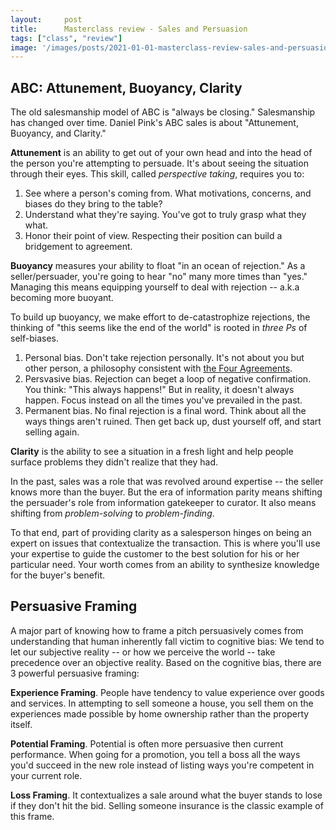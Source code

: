 ```yaml
---
layout:     post
title:      Masterclass review - Sales and Persuasion
tags: ["class", "review"]
image: '/images/posts/2021-01-01-masterclass-review-sales-and-persuasion/cover.svg'
---
```


## ABC: Attunement, Buoyancy, Clarity

The old salesmanship model of ABC is "always be closing." Salesmanship has changed over time. Daniel Pink's ABC sales is about "Attunement, Buoyancy, and Clarity."

**Attunement** is an ability to get out of your own head and into the head of the person you're attempting to persuade. It's about seeing the situation through their eyes. This skill, called *perspective taking*, requires you to:

1. See where a person's coming from. What motivations, concerns, and biases do they bring to the table?
2. Understand what they're saying. You've got to truly grasp what they what.
3. Honor their point of view. Respecting their position can build a bridgement to agreement.

**Buoyancy** measures your ability to float "in an ocean of rejection." As a seller/persuader, you're going to hear "no" many more times than "yes." Managing this means equipping yourself to deal with rejection -- a.k.a becoming more buoyant.

To build up buoyancy, we make effort to de-catastrophize rejections, the thinking of "this seems like the end of the world" is rooted in *three Ps* of self-biases.

1. Personal bias. Don't take rejection personally. It's not about you but other person, a philosophy consistent with [the Four Agreements](https://www.amazon.com/Four-Agreements-Practical-Personal-Freedom/dp/1878424319).
2. Persvasive bias. Rejection can beget a loop of negative confirmation. You think: "This always happens!" But in reality, it doesn't always happen. Focus instead on all the times you've prevailed in the past.
3. Permanent bias. No final rejection is a final word. Think about all the ways things aren't ruined. Then get back up, dust yourself off, and start selling again.

**Clarity** is the ability to see a situation in a fresh light and help people surface problems they didn't realize that they had.

In the past, sales was a role that was revolved around expertise -- the seller knows more than the buyer. But the era of information parity means shifting the persuader's role from information gatekeeper to curator. It also means shifting from *problem-solving* to *problem-finding*.

To that end, part of providing clarity as a salesperson hinges on being an expert on issues that contextualize the transaction. This is where you'll use your expertise to guide the customer to the best solution for his or her particular need. Your worth comes from an ability to synthesize knowledge for the buyer's benefit.

## Persuasive Framing

A major part of knowing how to frame a pitch persuasively comes from understanding that human inherently fall victim to cognitive bias: We tend to let our subjective reality -- or how we perceive the world -- take precedence over an objective reality. Based on the cognitive bias, there are 3 powerful persuasive framing:

**Experience Framing**. People have tendency to value experience over goods and services. In attempting to sell someone a house, you sell them on the experiences made possible by home ownership rather than the property itself.

**Potential Framing**. Potential is often more persuasive then current performance. When going for a promotion, you tell a boss all the ways you'd succeed in the new role instead of listing ways you're competent in your current role.

**Loss Framing**. It contextualizes a sale around what the buyer stands to lose if they don't hit the bid. Selling someone insurance is the classic example of this frame.

